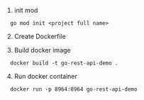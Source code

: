 


1. init mod
```
  go mod init <project full name>
```


2. Create Dockerfile


3. Build docker image
```
  docker build -t go-rest-api-demo .
```

4. Run docker container
```
  docker run -p 8964:8964 go-rest-api-demo
```